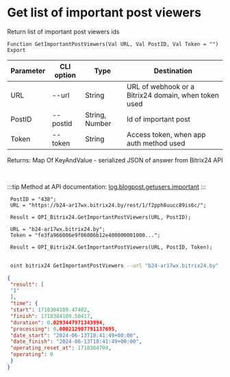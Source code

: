 ﻿---
sidebar_position: 4
---

# Get list of important post viewers
 Return list of important post viewers ids



`Function GetImportantPostViewers(Val URL, Val PostID, Val Token = "") Export`

 | Parameter | CLI option | Type | Destination |
 |-|-|-|-|
 | URL | --url | String | URL of webhook or a Bitrix24 domain, when token used |
 | PostID | --postid | String, Number | Id of important post |
 | Token | --token | String | Access token, when app auth method used |

 
 Returns: Map Of KeyAndValue - serialized JSON of answer from Bitrix24 API

<br/>

:::tip
Method at API documentation: [log.blogpost.getusers.important](https://dev.1c-bitrix.ru/rest_help/log/log_blogpost_getusers_important.php)
:::
<br/>


```bsl title="Code example"
 PostID = "438";
 URL = "https://b24-ar17wx.bitrix24.by/rest/1/f2pph8uucc89is6c/";
 
 Result = OPI_Bitrix24.GetImportantPostViewers(URL, PostID);
 
 URL = "b24-ar17wx.bitrix24.by";
 Token = "fe3fa966006e9f06006b12e400000001000...";
 
 Result = OPI_Bitrix24.GetImportantPostViewers(URL, PostID, Token);
```
	


```sh title="CLI command example"
 
 oint bitrix24 GetImportantPostViewers --url "b24-ar17wx.bitrix24.by" --postid "122" --token "b9df7366006e9f06006b12e400000001000..."

```

```json title="Result"
{
 "result": [
 "1"
 ],
 "time": {
 "start": 1718304109.47482,
 "finish": 1718304109.50417,
 "duration": 0.0293447971343994,
 "processing": 0.000212907791137695,
 "date_start": "2024-06-13T18:41:49+00:00",
 "date_finish": "2024-06-13T18:41:49+00:00",
 "operating_reset_at": 1718304709,
 "operating": 0
 }
}
```

